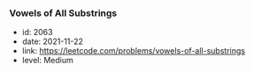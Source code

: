 ### Vowels of All Substrings

* id: 2063
* date: 2021-11-22
* link: https://leetcode.com/problems/vowels-of-all-substrings
* level: Medium
